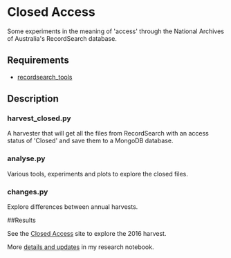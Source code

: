 # Closed Access

Some experiments in the meaning of 'access' through the National Archives of Australia's RecordSearch database.

## Requirements

* [recordsearch_tools](https://github.com/wragge/recordsearch_tools)

## Description

### harvest_closed.py

A harvester that will get all the files from RecordSearch with an access status of 'Closed' and save them to a MongoDB database.

### analyse.py

Various tools, experiments and plots to explore the closed files.

### changes.py

Explore differences between annual harvests.

##Results

See the [Closed Access](http://closedaccess.herokuapp.com/) site to explore the 2016 harvest.

More [details and updates](http://timsherratt.org/research-notebook/projects/closed-access/) in my research notebook.
